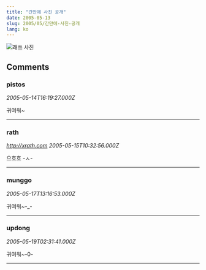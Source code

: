 ```yaml
---
title: "간만에 사진 공개"
date: 2005-05-13
slug: 2005/05/간만에-사진-공개
lang: ko
---
```


![래쓰 사진](/img/050505-0008.jpg)

## Comments

### pistos
*2005-05-14T16:19:27.000Z*

귀여워~

---

### rath
*http://xrath.com*
*2005-05-15T10:32:56.000Z*

으흐흐 -ㅅ-

---

### munggo
*2005-05-17T13:16:53.000Z*

귀여워~-_-

---

### updong
*2005-05-19T02:31:41.000Z*

귀여워~-0-

---

